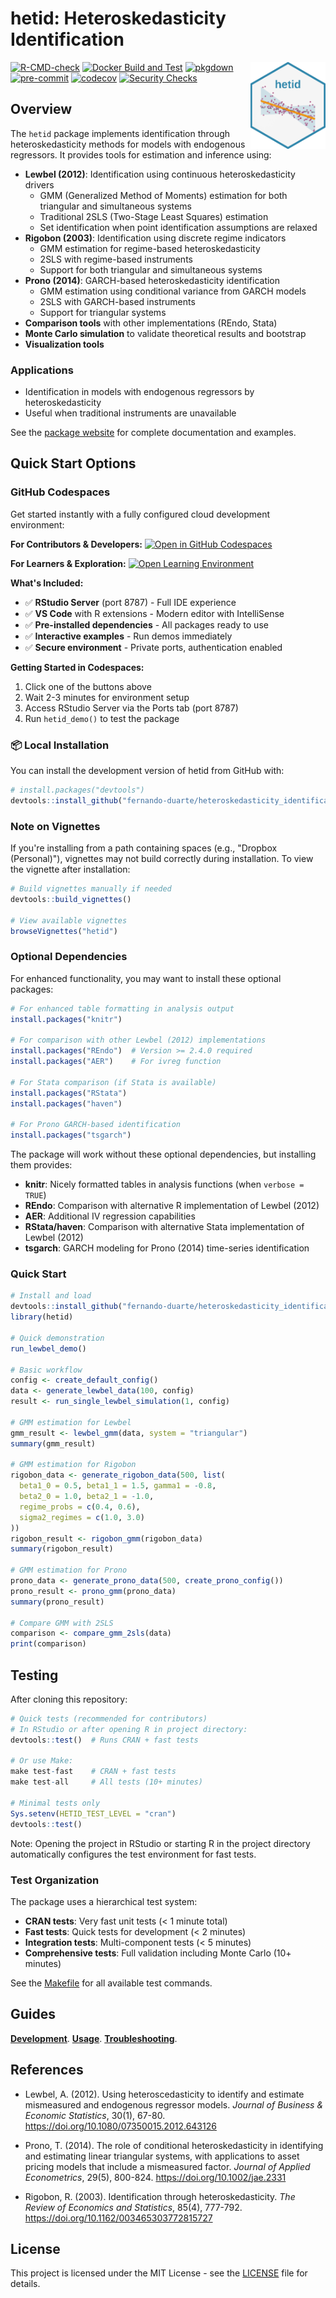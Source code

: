 # hetid: Heteroskedasticity Identification

<img src="inst/hex/hex.png" align="right" height="139.5" />

<!-- badges: start -->
[![R-CMD-check](https://github.com/fernando-duarte/heteroskedasticity_identification/actions/workflows/R-CMD-check.yml/badge.svg)](https://github.com/fernando-duarte/heteroskedasticity_identification/actions/workflows/R-CMD-check.yml)
[![Docker Build and Test](https://github.com/fernando-duarte/heteroskedasticity_identification/actions/workflows/docker.yml/badge.svg)](https://github.com/fernando-duarte/heteroskedasticity_identification/actions/workflows/docker.yml)
[![pkgdown](https://github.com/fernando-duarte/heteroskedasticity_identification/actions/workflows/pkgdown.yml/badge.svg)](https://github.com/fernando-duarte/heteroskedasticity_identification/actions/workflows/pkgdown.yml)
[![pre-commit](https://img.shields.io/badge/pre--commit-enabled-brightgreen?logo=pre-commit&logoColor=white)](https://github.com/pre-commit/pre-commit)
[![codecov](https://codecov.io/gh/fernando-duarte/heteroskedasticity_identification/graph/badge.svg?token=2PGQW4CZHL)](https://app.codecov.io/gh/fernando-duarte/heteroskedasticity_identification)
[![Security Checks](https://github.com/fernando-duarte/heteroskedasticity_identification/actions/workflows/r-security.yml/badge.svg)](https://github.com/fernando-duarte/heteroskedasticity_identification/actions/workflows/r-security.yml)
<!-- badges: end -->

## Overview

The `hetid` package implements identification through heteroskedasticity methods for models with endogenous regressors. It provides tools for estimation and inference using:

- **Lewbel (2012)**: Identification using continuous heteroskedasticity drivers
  - GMM (Generalized Method of Moments) estimation for both triangular and simultaneous systems
  - Traditional 2SLS (Two-Stage Least Squares) estimation
  - Set identification when point identification assumptions are relaxed
- **Rigobon (2003)**: Identification using discrete regime indicators
  - GMM estimation for regime-based heteroskedasticity
  - 2SLS with regime-based instruments
  - Support for both triangular and simultaneous systems
- **Prono (2014)**: GARCH-based heteroskedasticity identification
  - GMM estimation using conditional variance from GARCH models
  - 2SLS with GARCH-based instruments
  - Support for triangular systems
- **Comparison tools** with other implementations (REndo, Stata)
- **Monte Carlo simulation** to validate theoretical results and bootstrap
- **Visualization tools**

### Applications
- Identification in models with endogenous regressors by heteroskedasticity
- Useful when traditional instruments are unavailable

See the [package website](https://fernando-duarte.github.io/heteroskedasticity_identification/) for complete documentation and examples.

## Quick Start Options

### GitHub Codespaces

Get started instantly with a fully configured cloud development environment:

**For Contributors & Developers:**
[![Open in GitHub Codespaces](https://github.com/codespaces/badge.svg)](https://codespaces.new/fernando-duarte/heteroskedasticity_identification?quickstart=1)

**For Learners & Exploration:**
[![Open Learning Environment](https://img.shields.io/badge/Open%20Learning%20Environment-blue?logo=github&logoColor=white)](https://codespaces.new/fernando-duarte/heteroskedasticity_identification?devcontainer_path=.devcontainer/devcontainer-codespaces.json)

**What's Included:**
- ✅ **RStudio Server** (port 8787) - Full IDE experience
- ✅ **VS Code** with R extensions - Modern editor with IntelliSense
- ✅ **Pre-installed dependencies** - All packages ready to use
- ✅ **Interactive examples** - Run demos immediately
- ✅ **Secure environment** - Private ports, authentication enabled

**Getting Started in Codespaces:**
1. Click one of the buttons above
2. Wait 2-3 minutes for environment setup
3. Access RStudio Server via the Ports tab (port 8787)
4. Run `hetid_demo()` to test the package

### 📦 Local Installation

You can install the development version of hetid from GitHub with:

```r
# install.packages("devtools")
devtools::install_github("fernando-duarte/heteroskedasticity_identification")
```

### Note on Vignettes

If you're installing from a path containing spaces (e.g., "Dropbox (Personal)"),
vignettes may not build correctly during installation. To view the vignette
after installation:

```r
# Build vignettes manually if needed
devtools::build_vignettes()

# View available vignettes
browseVignettes("hetid")
```

### Optional Dependencies

For enhanced functionality, you may want to install these optional packages:

```r
# For enhanced table formatting in analysis output
install.packages("knitr")

# For comparison with other Lewbel (2012) implementations
install.packages("REndo")  # Version >= 2.4.0 required
install.packages("AER")    # For ivreg function

# For Stata comparison (if Stata is available)
install.packages("RStata")
install.packages("haven")

# For Prono GARCH-based identification
install.packages("tsgarch")
```

The package will work without these optional dependencies, but installing them provides:
- **knitr**: Nicely formatted tables in analysis functions (when `verbose = TRUE`)
- **REndo**: Comparison with alternative R implementation of Lewbel (2012)
- **AER**: Additional IV regression capabilities
- **RStata/haven**: Comparison with alternative Stata implementation of Lewbel (2012)
- **tsgarch**: GARCH modeling for Prono (2014) time-series identification

### Quick Start

```r
# Install and load
devtools::install_github("fernando-duarte/heteroskedasticity_identification")
library(hetid)

# Quick demonstration
run_lewbel_demo()

# Basic workflow
config <- create_default_config()
data <- generate_lewbel_data(100, config)
result <- run_single_lewbel_simulation(1, config)

# GMM estimation for Lewbel
gmm_result <- lewbel_gmm(data, system = "triangular")
summary(gmm_result)

# GMM estimation for Rigobon
rigobon_data <- generate_rigobon_data(500, list(
  beta1_0 = 0.5, beta1_1 = 1.5, gamma1 = -0.8,
  beta2_0 = 1.0, beta2_1 = -1.0,
  regime_probs = c(0.4, 0.6),
  sigma2_regimes = c(1.0, 3.0)
))
rigobon_result <- rigobon_gmm(rigobon_data)
summary(rigobon_result)

# GMM estimation for Prono
prono_data <- generate_prono_data(500, create_prono_config())
prono_result <- prono_gmm(prono_data)
summary(prono_result)

# Compare GMM with 2SLS
comparison <- compare_gmm_2sls(data)
print(comparison)
```

## Testing

After cloning this repository:

```r
# Quick tests (recommended for contributors)
# In RStudio or after opening R in project directory:
devtools::test()  # Runs CRAN + fast tests

# Or use Make:
make test-fast    # CRAN + fast tests
make test-all     # All tests (10+ minutes)

# Minimal tests only
Sys.setenv(HETID_TEST_LEVEL = "cran")
devtools::test()
```

Note: Opening the project in RStudio or starting R in the project directory
automatically configures the test environment for fast tests.

### Test Organization

The package uses a hierarchical test system:

- **CRAN tests**: Very fast unit tests (< 1 minute total)
- **Fast tests**: Quick tests for development (< 2 minutes)
- **Integration tests**: Multi-component tests (< 5 minutes)
- **Comprehensive tests**: Full validation including Monte Carlo (10+ minutes)

See the [Makefile](Makefile) for all available test commands.

## Guides

**[Development](dev-guides/DEVELOPMENT.md)**.
**[Usage](dev-guides/USAGE.md)**.
**[Troubleshooting](dev-guides/TROUBLESHOOTING.md)**.

## References

- Lewbel, A. (2012). Using heteroscedasticity to identify and estimate mismeasured and endogenous regressor models. *Journal of Business & Economic Statistics*, 30(1), 67-80. https://doi.org/10.1080/07350015.2012.643126

- Prono, T. (2014). The role of conditional heteroskedasticity in identifying and estimating linear triangular systems, with applications to asset pricing models that include a mismeasured factor. *Journal of Applied Econometrics*, 29(5), 800-824. https://doi.org/10.1002/jae.2331

- Rigobon, R. (2003). Identification through heteroskedasticity. *The Review of Economics and Statistics*, 85(4), 777-792. https://doi.org/10.1162/003465303772815727

## License

This project is licensed under the MIT License - see the [LICENSE](LICENSE) file for details.
